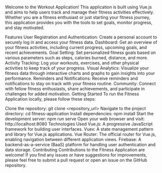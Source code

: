 Welcome to the Workout Application! This application is built using Vue.js and aims to help users track and manage their fitness activities effectively. Whether you are a fitness enthusiast or just starting your fitness journey, this application provides you with the tools to set goals, monitor progress, and stay motivated.

Features
User Registration and Authentication: Create a personal account to securely log in and access your fitness data.
Dashboard: Get an overview of your fitness activities, including current progress, upcoming goals, and recent achievements.
Goal Setting: Set personalized fitness goals based on various parameters such as steps, calories burned, distance, and more.
Activity Tracking: Log your workouts, exercises, and other physical activities to keep track of your progress.
Visual Analytics: Visualize your fitness data through interactive charts and graphs to gain insights into your performance.
Reminders and Notifications: Receive reminders and notifications to stay on track with your fitness routine.
Community: Connect with fellow fitness enthusiasts, share achievements, and participate in challenges for added motivation.
Getting Started
To run the Fitness Application locally, please follow these steps:

Clone the repository: git clone <repository_url>
Navigate to the project directory: cd fitness-application
Install dependencies: npm install
Start the development server: npm run serve
Open your web browser and visit: http://localhost:8080
Technologies Used
Vue.js: A progressive JavaScript framework for building user interfaces.
Vuex: A state management pattern and library for Vue.js applications.
Vue Router: The official router for Vue.js, enabling navigation between different application views.
Firebase: A backend-as-a-service (BaaS) platform for handling user authentication and data storage.
Contributing
Contributions to the Fitness Application are welcome! If you find any issues or have suggestions for improvements, please feel free to submit a pull request or open an issue on the GitHub repository.
